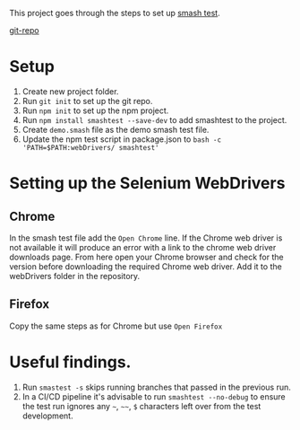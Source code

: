 This project goes through the steps to set up [smash test](https://smashtest.io).

[git-repo](https://github.com/smashtestio/smashtest)

# Setup

1. Create new project folder.
2. Run `git init` to set up the git repo.
3. Run `npm init` to set  up the npm project.
4. Run `npm install smashtest --save-dev` to add smashtest to the project.
5. Create `demo.smash` file as the demo smash test file.
6. Update the npm test script in package.json to `bash -c 'PATH=$PATH:webDrivers/ smashtest'` 


# Setting up the Selenium WebDrivers

## Chrome

In the smash test file add the `Open Chrome` line. If the Chrome web driver is not available it will produce an error with a link to the chrome web driver downloads page. From here open your Chrome browser and check for the version before downloading the required Chrome web driver. Add it to the webDrivers folder in the repository.

## Firefox

Copy the same steps as for Chrome but use `Open Firefox`

# Useful findings.

1. Run `smastest -s` skips running branches that passed in the previous run.
2. In a CI/CD pipeline it's advisable to run `smashtest --no-debug` to ensure the test run ignores any `~`, `~~`, `$` characters left over from the test development.
